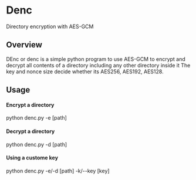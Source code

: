 # Denc
Directory encryption with AES-GCM

## Overview
DEnc or denc is a simple python program to use AES-GCM to encrypt and decrypt all contents of a directory including any other directory inside it
The key and nonce size decide whether its AES256, AES192, AES128.

## Usage
#### Encrypt a directory
python denc.py -e [path]

#### Decrypt a directory
python denc.py -d [path]

#### Using a custome key
python denc.py -e/-d [path] -k/--key [key]
